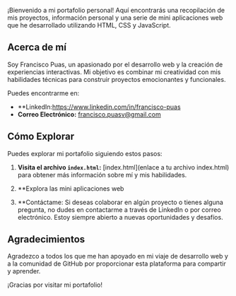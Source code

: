 ¡Bienvenido a mi portafolio personal! Aquí encontrarás una recopilación de mis proyectos, información personal y una serie de mini aplicaciones web que he desarrollado utilizando HTML, CSS y JavaScript.

## Acerca de mí

Soy Francisco Puas, un apasionado por el desarrollo web y la creación de experiencias interactivas. Mi objetivo es combinar mi creatividad con mis habilidades técnicas para construir proyectos emocionantes y funcionales.

Puedes encontrarme en:

- **LinkedIn:https://www.linkedin.com/in/francisco-puas
- **Correo Electrónico:** francisco.puasv@gmail.com


## Cómo Explorar

Puedes explorar mi portafolio siguiendo estos pasos:

1. **Visita el archivo `index.html`:** [index.html](enlace a tu archivo index.html) para obtener más información sobre mí y mis habilidades.

2. **Explora las mini aplicaciones web

3. **Contáctame: Si deseas colaborar en algún proyecto o tienes alguna pregunta, no dudes en contactarme a través de LinkedIn o por correo electrónico. Estoy siempre abierto a nuevas oportunidades y desafíos.

## Agradecimientos

Agradezco a todos los que me han apoyado en mi viaje de desarrollo web y a la comunidad de GitHub por proporcionar esta plataforma para compartir y aprender.

¡Gracias por visitar mi portafolio!
